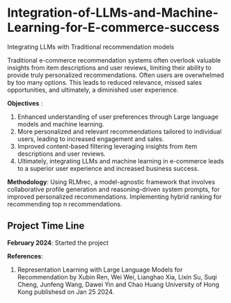 # Integration-of-LLMs-and-Machine-Learning-for-E-commerce-success
Integrating LLMs with Traditional recommendation models 

Traditional e-commerce recommendation systems often overlook valuable insights from item descriptions and user reviews, limiting their ability to provide truly personalized recommendations. 
Often users are overwhelmed by too many options. This leads to reduced relevance, missed sales opportunities, and ultimately, a diminished user experience.

**Objectives** : 
1. Enhanced understanding of user preferences through  Large language models and machine learning.
2. More personalized and relevant recommendations tailored to individual users, leading to increased engagement and sales.
3. Improved content-based filtering leveraging insights from item descriptions and user reviews.
4. Ultimately, integrating LLMs and machine learning in e-commerce leads to a superior user experience and increased business success.

**Methodology**:
Using RLMrec, a model-agnostic framework that involves collaborative profile generation and reasoning-driven system prompts, for improved personalized recommendations.
Implementing hybrid ranking for recommending top n recommendations.

## Project Time Line 
**February 2024**: Started the project 





**References**:
1.  Representation Learning with Large Language Models for Recommendation by Xubin Ren, Wei Wei, Lianghao Xia, Lixin Su, Suqi Cheng, Junfeng Wang, Dawei Yin and Chao Huang University of Hong Kong publishesd
    on Jan 25 2024.




